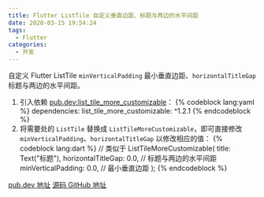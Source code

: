 ```yaml
---
title: Flutter ListTile 自定义垂直边距、标题与两边的水平间距
date: 2020-03-15 19:54:24
tags: 
  - Flutter
categories:
  - 开发
---
```

自定义 Flutter ListTile <code>minVerticalPadding</code> 最小垂直边距、<code>horizontalTitleGap</code> 标题与两边的水平间距。
<!-- more -->
1. 引入依赖 [pub.dev:list_tile_more_customizable](https://pub.dev/packages/list_tile_more_customizable)：
{% codeblock lang:yaml %}
dependencies:
  list_tile_more_customizable: ^1.2.1
{% endcodeblock %}
2. 将需要处的 <code>ListTile</code> 替换成 <code>ListTileMoreCustomizable</code>，即可直接修改 <code>minVerticalPadding</code>、<code>horizontalTitleGap</code> 以修改相应的值：
{% codeblock lang:dart %}
// 类似于
ListTileMoreCustomizable(
    title: Text("标题"),
    horizontalTitleGap: 0.0, // 标题与两边的水平间距
    minVerticalPadding: 0.0, // 最小垂直边距
);
{% endcodeblock %}

[pub.dev 地址](https://pub.dev/packages/list_tile_more_customizable)
[源码 GitHub 地址](https://github.com/Playhi/list_tile_more_customizable)

